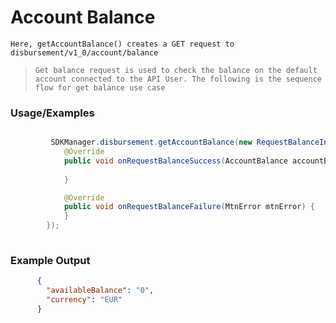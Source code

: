 
# Account Balance

`Here, getAccountBalance() creates a GET request to disbursement/v1_0/account/balance`

> `Get balance request is used to check the balance on the default account connected to the API User. The following is the sequence flow for get balance use case`

### Usage/Examples


```java

         SDKManager.disbursement.getAccountBalance(new RequestBalanceInterface() {
            @Override
            public void onRequestBalanceSuccess(AccountBalance accountBalance) {
            
            }

            @Override
            public void onRequestBalanceFailure(MtnError mtnError) {
            }
        });
     
```


### Example Output

```json
      {
      	"availableBalance": "0",
      	"currency": "EUR"
      }

```



